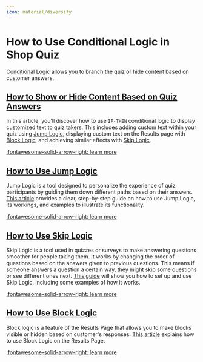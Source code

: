 ```yaml
---
icon: material/diversify
---
```


# How to Use Conditional Logic in Shop Quiz

[Conditional Logic](https://docs.revenuehunt.com/reference/quiz-builder/#conditional-logic) allows you to branch the quiz or hide content based on customer answers. 

## [How to Show or Hide Content Based on Quiz Answers](https://docs.revenuehunt.com/how-to-guides/hide-content-with-logic/)

In this article, you’ll discover how to use `IF-THEN` conditional logic to display customized text to quiz takers. This includes adding custom text within your quiz using [Jump Logic](https://docs.revenuehunt.com/how-to-guides/use-jump-logic/), displaying custom text on the Results page with [Block Logic](https://docs.revenuehunt.com/how-to-guides/use-block-logic/), and achieving similar effects with [Skip Logic](https://docs.revenuehunt.com/how-to-guides/use-skip-logic/).

[:fontawesome-solid-arrow-right: learn more](https://docs.revenuehunt.com/how-to-guides/hide-content-with-logic/)


## [How to Use Jump Logic](https://docs.revenuehunt.com/how-to-guides/use-jump-logic/)

Jump Logic is a tool designed to personalize the experience of quiz participants by guiding them down different paths based on their answers. [This article](https://docs.revenuehunt.com/how-to-guides/use-jump-logic/) provides a clear, step-by-step guide on how to use Jump Logic, its workings, and examples to illustrate its functionality.

[:fontawesome-solid-arrow-right: learn more](https://docs.revenuehunt.com/how-to-guides/use-jump-logic/)


## [How to Use Skip Logic](https://docs.revenuehunt.com/how-to-guides/use-skip-logic/)

Skip Logic is a tool used in quizzes or surveys to make answering questions smoother for people taking them. It works by changing the order of questions based on the answers given to previous questions. This means if someone answers a question a certain way, they might skip some questions or see different ones next. [This guide](https://docs.revenuehunt.com/how-to-guides/use-skip-logic/) will show you how to set up and use Skip Logic, including some examples of how it works.

[:fontawesome-solid-arrow-right: learn more](https://docs.revenuehunt.com/how-to-guides/use-skip-logic/)


## [How to Use Block Logic](https://docs.revenuehunt.com/how-to-guides/use-block-logic/)

Block logic is a feature of the Results Page that allows you to make blocks visible or hidden based on customer's responses. [This article](https://docs.revenuehunt.com/how-to-guides/use-block-logic/) explains how to use Block Logic on the Results Page.

[:fontawesome-solid-arrow-right: learn more](https://docs.revenuehunt.com/how-to-guides/use-block-logic/)


